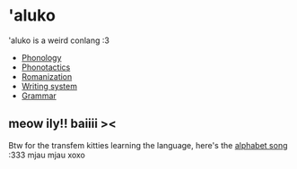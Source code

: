 # 'aluko

'aluko is a weird conlang :3
- [Phonology](./phonology.md)
- [Phonotactics](./phonotactics.md)
- [Romanization](./romanization.md)
- [Writing system](./writing_system.md)
- [Grammar](./grammar.md)

## meow ily!! baiiii &gt;&lt;

Btw for the transfem kitties learning the language, here's the [alphabet song](./alphabet_song.md) :333 mjau mjau xoxo